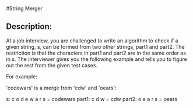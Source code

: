 #String Merger

## Description:
At a job interview, you are challenged to write an algorithm to check if a given string, s, can be formed from two other strings, part1 and part2.
The restriction is that the characters in part1 and part2 are in the same order as in s.
The interviewer gives you the following example and tells you to figure out the rest from the given test cases.

For example:

'codewars' is a merge from 'cdw' and 'oears':

s:  c o d e w a r s   = codewars
part1:  c   d   w         = cdw
part2:    o   e   a r s   = oears
